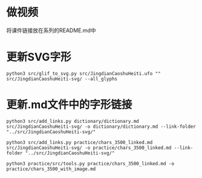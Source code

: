 # 做视频

将课件链接放在系列的README.md中

# 更新SVG字形

`python3 src/glif_to_svg.py src/JingdianCaoshuHeiti.ufo "" src/JingdianCaoshuHeiti-svg/ --all_glyphs`

# 更新.md文件中的字形链接

`python3 src/add_links.py dictionary/dictionary.md src/JingdianCaoshuHeiti-svg/ -o dictionary/dictionary.md --link-folder "../src/JingdianCaoshuHeiti-svg/"`

`python3 src/add_links.py practice/chars_3500_linked.md src/JingdianCaoshuHeiti-svg/ -o practice/chars_3500_linked.md --link-folder "../src/JingdianCaoshuHeiti-svg/"`

`python3 practice/src/tools.py practice/chars_3500_linked.md -o practice/chars_3500_with_image.md`